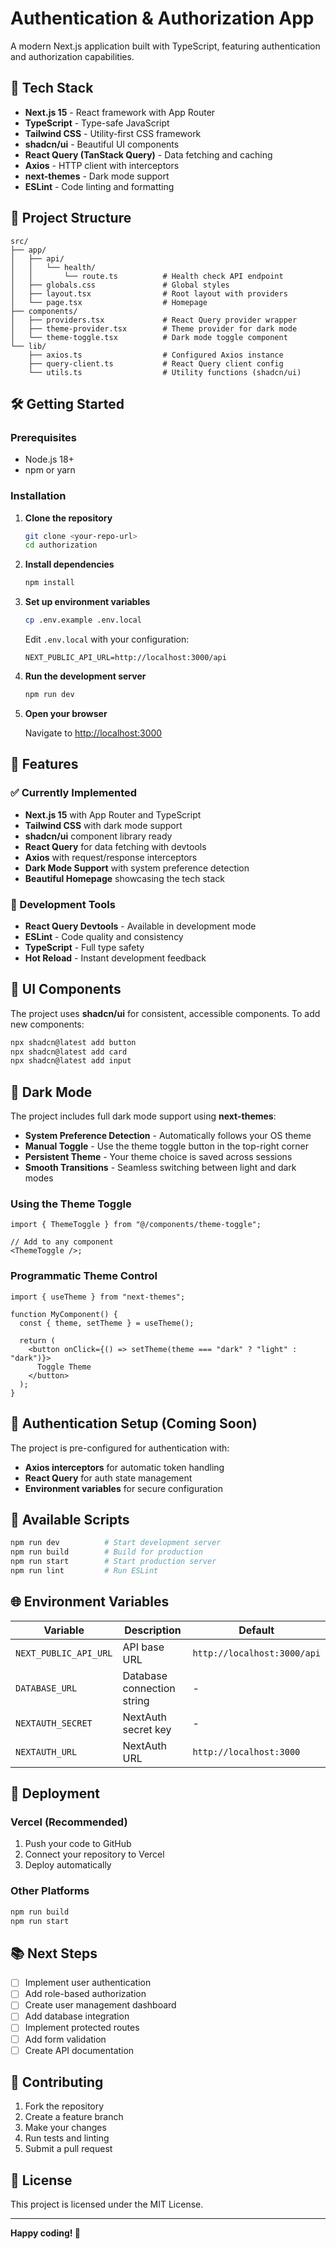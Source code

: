 # Authentication & Authorization App

A modern Next.js application built with TypeScript, featuring authentication and authorization capabilities.

## 🚀 Tech Stack

- **Next.js 15** - React framework with App Router
- **TypeScript** - Type-safe JavaScript
- **Tailwind CSS** - Utility-first CSS framework
- **shadcn/ui** - Beautiful UI components
- **React Query (TanStack Query)** - Data fetching and caching
- **Axios** - HTTP client with interceptors
- **next-themes** - Dark mode support
- **ESLint** - Code linting and formatting

## 📁 Project Structure

```
src/
├── app/
│   ├── api/
│   │   └── health/
│   │       └── route.ts          # Health check API endpoint
│   ├── globals.css               # Global styles
│   ├── layout.tsx                # Root layout with providers
│   └── page.tsx                  # Homepage
├── components/
│   ├── providers.tsx             # React Query provider wrapper
│   ├── theme-provider.tsx        # Theme provider for dark mode
│   └── theme-toggle.tsx          # Dark mode toggle component
└── lib/
    ├── axios.ts                  # Configured Axios instance
    ├── query-client.ts           # React Query client config
    └── utils.ts                  # Utility functions (shadcn/ui)
```

## 🛠️ Getting Started

### Prerequisites

- Node.js 18+
- npm or yarn

### Installation

1. **Clone the repository**

   ```bash
   git clone <your-repo-url>
   cd authorization
   ```

2. **Install dependencies**

   ```bash
   npm install
   ```

3. **Set up environment variables**

   ```bash
   cp .env.example .env.local
   ```

   Edit `.env.local` with your configuration:

   ```env
   NEXT_PUBLIC_API_URL=http://localhost:3000/api
   ```

4. **Run the development server**

   ```bash
   npm run dev
   ```

5. **Open your browser**

   Navigate to [http://localhost:3000](http://localhost:3000)

## 🎯 Features

### ✅ Currently Implemented

- **Next.js 15** with App Router and TypeScript
- **Tailwind CSS** with dark mode support
- **shadcn/ui** component library ready
- **React Query** for data fetching with devtools
- **Axios** with request/response interceptors
- **Dark Mode Support** with system preference detection
- **Beautiful Homepage** showcasing the tech stack

### 🔧 Development Tools

- **React Query Devtools** - Available in development mode
- **ESLint** - Code quality and consistency
- **TypeScript** - Full type safety
- **Hot Reload** - Instant development feedback

## 🎨 UI Components

The project uses **shadcn/ui** for consistent, accessible components. To add new components:

```bash
npx shadcn@latest add button
npx shadcn@latest add card
npx shadcn@latest add input
```

## 🌙 Dark Mode

The project includes full dark mode support using **next-themes**:

- **System Preference Detection** - Automatically follows your OS theme
- **Manual Toggle** - Use the theme toggle button in the top-right corner
- **Persistent Theme** - Your theme choice is saved across sessions
- **Smooth Transitions** - Seamless switching between light and dark modes

### Using the Theme Toggle

```tsx
import { ThemeToggle } from "@/components/theme-toggle";

// Add to any component
<ThemeToggle />;
```

### Programmatic Theme Control

```tsx
import { useTheme } from "next-themes";

function MyComponent() {
  const { theme, setTheme } = useTheme();

  return (
    <button onClick={() => setTheme(theme === "dark" ? "light" : "dark")}>
      Toggle Theme
    </button>
  );
}
```

## 🔐 Authentication Setup (Coming Soon)

The project is pre-configured for authentication with:

- **Axios interceptors** for automatic token handling
- **React Query** for auth state management
- **Environment variables** for secure configuration

## 📝 Available Scripts

```bash
npm run dev          # Start development server
npm run build        # Build for production
npm run start        # Start production server
npm run lint         # Run ESLint
```

## 🌐 Environment Variables

| Variable              | Description                | Default                     |
| --------------------- | -------------------------- | --------------------------- |
| `NEXT_PUBLIC_API_URL` | API base URL               | `http://localhost:3000/api` |
| `DATABASE_URL`        | Database connection string | -                           |
| `NEXTAUTH_SECRET`     | NextAuth secret key        | -                           |
| `NEXTAUTH_URL`        | NextAuth URL               | `http://localhost:3000`     |

## 🚀 Deployment

### Vercel (Recommended)

1. Push your code to GitHub
2. Connect your repository to Vercel
3. Deploy automatically

### Other Platforms

```bash
npm run build
npm run start
```

## 📚 Next Steps

- [ ] Implement user authentication
- [ ] Add role-based authorization
- [ ] Create user management dashboard
- [ ] Add database integration
- [ ] Implement protected routes
- [ ] Add form validation
- [ ] Create API documentation

## 🤝 Contributing

1. Fork the repository
2. Create a feature branch
3. Make your changes
4. Run tests and linting
5. Submit a pull request

## 📄 License

This project is licensed under the MIT License.

---

**Happy coding! 🎉**
